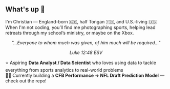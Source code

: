 ## What's up 🤙

I'm Christian — England-born 🇬🇧, half Tongan 🇹🇴, and U.S.-living 🇺🇸  
When I'm not coding, you’ll find me photographing sports, helping lead retreats through my school’s ministry, or maybe on the Xbox. 

<p align="center">
  <i>"...Everyone to whom much was given, of him much will be required..."</i>
</p>
<p align="center">
  <i>Luke 12:48 ESV</i>
</p>

⭐️ Aspiring **Data Analyst / Data Scientist** who loves using data to tackle everything from sports analytics to real-world problems  
👨‍💻 Currently building a **CFB Performance → NFL Draft Prediction Model** — check out the repo!
